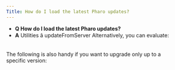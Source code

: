 ```yaml
---
Title: How do I load the latest Pharo updates?
---
```


- **Q How do I load the latest Pharo updates?**
- **A** Utilities â updateFromServer
Alternatively, you can evaluate:
```Utilities updateFromServer
```
The following is also handy if you want to upgrade only up to a  
specific version:
```Utilities updateFromServerThroughUpdateNumber: 10300
```
